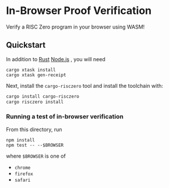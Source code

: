 # In-Browser Proof Verification

Verify a RISC Zero program in your browser using WASM!

## Quickstart
In addition to [Rust] [Node.js] , you will need
```
cargo xtask install
cargo xtask gen-receipt
```

Next, install the `cargo-risczero` tool and install the toolchain with:
```bash
cargo install cargo-risczero
cargo risczero install
```
### Running a test of in-browser verification

From this directory, run
```
npm install
npm test -- --$BROWSER
```
where `$BROWSER` is one of
- `chrome`
- `firefox`
- `safari`

[install Rust]: https://doc.rust-lang.org/cargo/getting-started/installation.html
[Rust]: https://www.rust-lang.org/tools/install
[Node.js]: https://nodejs.dev/en/learn/how-to-install-nodejs/
